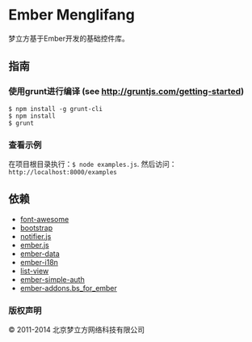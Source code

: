 # Ember Menglifang

梦立方基于Ember开发的基础控件库。

## 指南

### 使用grunt进行编译 (see http://gruntjs.com/getting-started)
```
$ npm install -g grunt-cli
$ npm install
$ grunt
```

### 查看示例
在项目根目录执行：`$ node examples.js`.
然后访问： `http://localhost:8000/examples`

## 依赖

* [font-awesome](http://fortawesome.github.io/Font-Awesome/)
* [bootstrap](http://getbootstrap.com)
* [notifier.js](https://github.com/Srirangan/notifer.js/tree/1.0.0)
* [ember.js](http://emberjs.com)
* [ember-data](https://github.com/emberjs/data)
* [ember-i18n](https://github.com/jamesarosen/ember-i18n)
* [list-view](https://github.com/emberjs/list-view)
* [ember-simple-auth](https://github.com/simplabs/ember-simple-auth)
* [ember-addons.bs_for_ember](https://github.com/ember-addons/bootstrap-for-ember)

### 版权声明

© 2011-2014 北京梦立方网络科技有限公司
